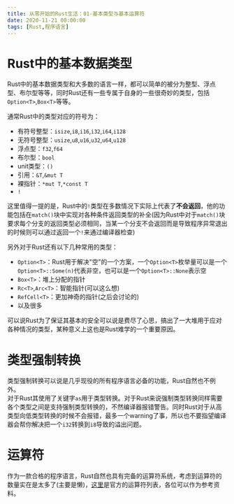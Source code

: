 ```yaml
---
title: 从零开始的Rust生活：01-基本类型与基本运算符
date: 2020-11-21 00:00:00
tags: [Rust,程序语言]
---
```


# Rust中的基本数据类型

Rust中的基本数据类型和大多数的语言一样，都可以简单的被分为整型、浮点型、布尔型等等，同时Rust还有一些专属于自身的一些很奇妙的类型，包括```Option<T>```,```Box<T>```等等。

通常Rust中的类型对应的符号为：

- 有符号整型：```isize```,```i8```,```i16```,```i32```,```i64```,```i128```
- 无符号整型：```usize```,```u8```,```u16```,```u32```,```u64```,```u128```
- 浮点型：```f32```,```f64```
- 布尔型：```bool```
- unit类型：```()```
- 引用：```&T```,```&mut T```
- 裸指针：```*mut T```,```*const T```
- ```!```

<!--more-->
这里值得一提的是，Rust中的```!```类型在多数情况下实际上代表了**不会返回**，他的功能包括在```match()```块中实现对各种条件返回类型的补全(因为Rust中对于```match()```块要求每个分支的返回类型必须相同，当某一个分支不会返回而是导致程序异常退出的时候则可以通过返回一个```!```来通过编译器检查)

另外对于Rust还有以下几种常用的类型：

- ```Option<T>```：Rust用于解决"空"的一个方案，一个```Option<T>```枚举量可以是一个```Option<T>::Some(n)```代表非空，也可以是一个```Option<T>::None```表示空
- ```Box<T>```：堆上分配的指针
- ```Rc<T>```,```Arc<T>```：智能指针(可以这么想)
- ```RefCell<T>```：更加神奇的指针(之后会讨论的)
- 以及很多

可以说Rust为了保证其基本的安全可以说是费尽了心思，搞出了一大堆用于应对各种情况的类型，某种意义上这也是Rust难学的一个重要原因。

# 类型强制转换

类型强制转换可以说是几乎现役的所有程序语言必备的功能，Rust自然也不例外。  
对于Rust其使用了关键字```as```用于类型转换。对于Rust来说强制类型转换同样需要各个类型之间是支持强制类型转换的，不然编译器报错警告。同时Rust对于从高类型向低类型转换的时候不会报错，最多一个warning了事，所以也不要指望编译器会帮你解决把一个```i32```转换到```i8```导致的溢出问题。

# 运算符

作为一款合格的程序语言，Rust自然也具有完备的运算符系统，考虑到运算符的数量实在是太多了(主要是懒)，[这里](https://kaisery.github.io/trpl-zh-cn/appendix-02-operators.html)是官方的运算符列表，各位可以作为参考资料。
